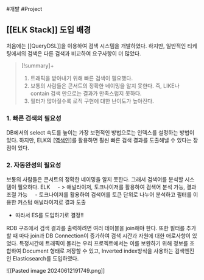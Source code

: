 #개발 #Project 

## [[ELK Stack]] 도입 배경
처음에는 [[QueryDSL]]을 이용하여 검색 시스템을 개발하였다. 하지만, 일반적인 티케팅에서의 검색은 다른 검색과 비교하여 요구사항이 더 많았다.

> [!summary]+ 
> 1. 트래픽을 받아내기 위해 빠른 검색이 필요했다.
> 2. 보통의 사람들은 콘서트의 정확한 네이밍을 알지 못한다. 즉, LIKE나 contain 검색 만으로는 결과가 만족스럽지 못하다. 
> 3. 필터가 많아질수록 로직 구현에 대한 난이도가 높아진다.

### 1. 빠른 검색의 필요성
DB에서의 select 속도를 높이는 가장 보편적인 방법으로는 인덱스를 설정하는 방법이 있다. 하지만, ELK의 [[역색인]](역인덱스)를 활용하면 훨씬 빠른 검색 결과를 도출해낼 수 있다는 장점이 있다.

### 2. 자동완성의 필요성
보통의 사람들은 콘서트의 정확한 네이밍을 알지 못한다. 그래서 검색어를 분석할 시스템이 필요하다.
ELK
    - > 애널라이저, 토크나이저를 활용하여 검색어 분석 가능, 결과 조절 가능
    - 토크나이저를 활용하여 검색어를 토큰 단위로 나누어 분석하고 필터를 이용한 커스텀 애널라이저로 결과 도출
- 따라서 ES를 도입하기로 결정!!

RDB 구조에서 검색 결과를 출력하려면 여러 테이블을 join해야 한다. 또한 필터를 추가할 때 마다 join과 DB Connection이 증가하여 검색 시간과 자원에 대한 애로사항이 있었다. 특정시간에 트래픽이 몰리는 우리 프로젝트에서는 이를 보완하기 위해 정보를 조합하여 Document 형태로 저장할 수 있고, Inverted index방식을 사용하는 검색엔진인 Elasticsearch를 도입하였다.


![[Pasted image 20240612191749.png]]